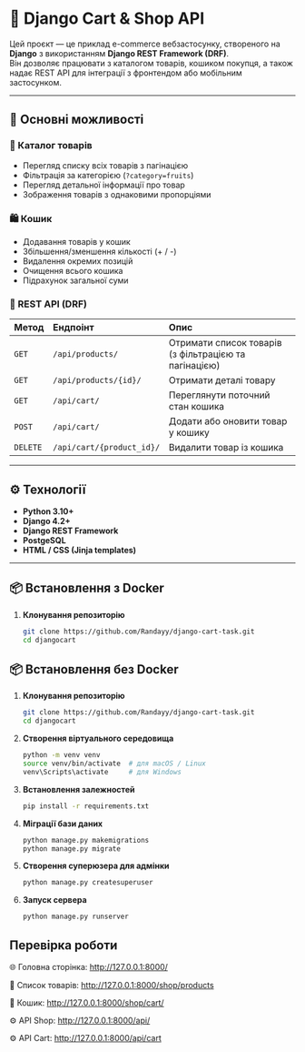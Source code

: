 # 🛒 Django Cart & Shop API

Цей проєкт — це приклад e-commerce вебзастосунку, створеного на **Django** з використанням **Django REST Framework (DRF)**.  
Він дозволяє працювати з каталогом товарів, кошиком покупця, а також надає REST API для інтеграції з фронтендом або мобільним застосунком.

---

## 🚀 Основні можливості

### 🏬 Каталог товарів
- Перегляд списку всіх товарів з пагінацією
- Фільтрація за категорією (`?category=fruits`)
- Перегляд детальної інформації про товар
- Зображення товарів з однаковими пропорціями

### 🛍️ Кошик
- Додавання товарів у кошик
- Збільшення/зменшення кількості (+ / -)
- Видалення окремих позицій
- Очищення всього кошика
- Підрахунок загальної суми

### 🔗 REST API (DRF)
| Метод | Ендпоінт | Опис |
|:------|:----------|:-----|
| `GET` | `/api/products/` | Отримати список товарів (з фільтрацією та пагінацією) |
| `GET` | `/api/products/{id}/` | Отримати деталі товару |
| `GET` | `/api/cart/` | Переглянути поточний стан кошика |
| `POST` | `/api/cart/` | Додати або оновити товар у кошику |
| `DELETE` | `/api/cart/{product_id}/` | Видалити товар із кошика |

---

## ⚙️ Технології

- **Python 3.10+**
- **Django 4.2+**
- **Django REST Framework**
- **PostgeSQL**
- **HTML / CSS (Jinja templates)**

---

## 📦 Встановлення з Docker

1. **Клонування репозиторію**
   ```bash
   git clone https://github.com/Randayy/django-cart-task.git
   cd djangocart

## 📦 Встановлення без Docker

1. **Клонування репозиторію**
   ```bash
   git clone https://github.com/Randayy/django-cart-task.git
   cd djangocart

2. **Створення віртуального середовища**
   ```bash
   python -m venv venv
   source venv/bin/activate  # для macOS / Linux
   venv\Scripts\activate     # для Windows
   
3. **Встановлення залежностей**
   ```bash
   pip install -r requirements.txt

4. **Міграції бази даних**
   ```bash
   python manage.py makemigrations
   python manage.py migrate
   
5. **Cтворення суперюзера для адмінки**
   ```bash
   python manage.py createsuperuser

6. **Запуск сервера**
   ```bash
   python manage.py runserver

## Перевірка роботи

🌐 Головна сторінка: http://127.0.0.1:8000/

🧾 Список товарів: http://127.0.0.1:8000/shop/products

🛒 Кошик: http://127.0.0.1:8000/shop/cart/

⚙️ API Shop: http://127.0.0.1:8000/api/

⚙️ API Cart: http://127.0.0.1:8000/api/cart
 


